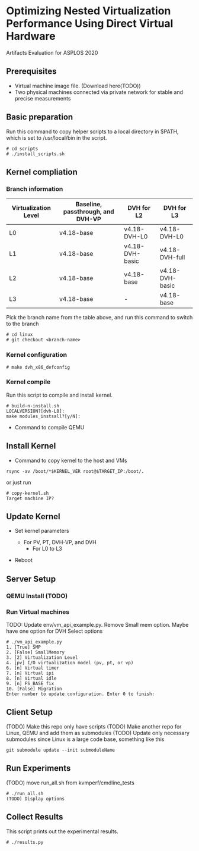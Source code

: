 # Optimizing Nested Virtualization Performance Using Direct Virtual Hardware
Artifacts Evaluation for ASPLOS 2020

## Prerequisites
* Virtual machine image file. (Download here(TODO))
* Two physical machines connected via private network for stable and precise measurements

## Basic preparation
Run this command to copy helper scripts to a local directory in $PATH, which is set to /usr/local/bin in the script.
```
# cd scripts
# ./install_scripts.sh
```

## Kernel compliation
### Branch information

| Virtualization Level       | Baseline, passthrough, and  DVH-VP  | DVH for L2| DVH for L3 |
| -------------              |------------| ----------------| --------------- |
| L0                         | v4.18-base | v4.18-DVH-L0    | v4.18-DVH-L0    |
| L1                         | v4.18-base | v4.18-DVH-basic | v4.18-DVH-full  |
| L2                         | v4.18-base | v4.18-base      | v4.18-DVH-basic |
| L3                         | v4.18-base | -               | v4.18-base      |

Pick the branch name from the table above, and run this command to switch to the branch
```
# cd linux
# git checkout <branch-name>
```

### Kernel configuration
```
# make dvh_x86_defconfig
```

### Kernel compile
Run this script to compile and install kernel.
```
# build-n-install.sh
LOCALVERSION?[dvh-L0]:
make modules_instsall?[y/N]:
```

* Command to compile QEMU

## Install Kernel
* Command to copy kernel to the host and VMs
```
rsync -av /boot/*$KERNEL_VER root@$TARGET_IP:/boot/.
```
or just run
```
# copy-kernel.sh
Target machine IP?
```

## Update Kernel
* Set kernel parameters
  * For PV, PT, DVH-VP, and DVH
    * For L0 to L3
  
* Reboot

## Server Setup
### QEMU Install (TODO)
### Run Virtual machines
TODO: Update env/vm_api_example.py. Remove Small mem option. Maybe have one option for DVH
Select options
```
# ./vm_api_example.py
1. [True] SMP
2. [False] SmallMemory
3. [2] Virtualization Level
4. [pv] I/O virtualization model (pv, pt, or vp)
6. [n] Virtual timer
7. [n] Virtual ipi
8. [n] Virtual idle
9. [n] FS_BASE fix
10. [False] Migration
Enter number to update configuration. Enter 0 to finish:
```

## Client Setup
(TODO) Make this repo only have scripts
(TODO) Make another repo for Linux, QEMU and add them as submodules
(TODO) Update only necessary submodules since Linux is a large code base, something like this
```
git submodule update --init submoduleName
```

## Run Experiments
(TODO) move run_all.sh from kvmperf/cmdline_tests
```
# ./run_all.sh
(TODO) Display options
```

## Collect Results
This script prints out the experimental results.
```
# ./results.py
```




